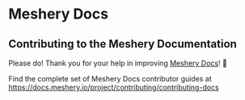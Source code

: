 # Meshery Docs

<h2>Contributing to the Meshery Documentation</h2>

Please do! Thank you for your help in improving [Meshery Docs](https://docs.meshery.io)! :balloon:


Find the complete set of Meshery Docs contributor guides at https://docs.meshery.io/project/contributing/contributing-docs</summary>
